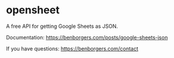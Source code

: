 # opensheet

A free API for getting Google Sheets as JSON.

Documentation: https://benborgers.com/posts/google-sheets-json

If you have questions: https://benborgers.com/contact

